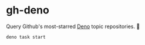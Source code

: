 # gh-deno

Query Github's most-starred [Deno](https://github.com/topics/deno) topic
repositories. 🦕

```sh
deno task start
```
